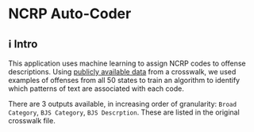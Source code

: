 # NCRP Auto-Coder

## ℹ️ Intro

This application uses machine learning to assign NCRP codes to offense descriptions. Using [publicly available data](https://web.archive.org/web/20201021001250/https://www.icpsr.umich.edu/web/pages/NACJD/guides/ncrp.html) from a crosswalk, we used examples of offenses from all 50 states to train an algorithm to identify which patterns of text are associated with each code.

There are 3 outputs available, in increasing order of granularity: `Broad Category`, `BJS Category`, `BJS Descrption`. These are listed in the original crosswalk file.